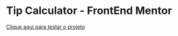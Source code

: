 # Tip Calculator - FrontEnd Mentor

<a href="https://tip-calculator-hoyci1.vercel.app/">Clique aqui para testar o projeto</a>
